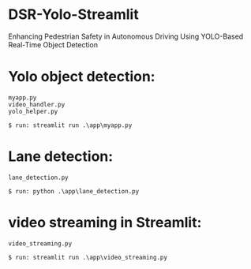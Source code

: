 # DSR-Yolo-Streamlit
Enhancing Pedestrian Safety in Autonomous Driving Using YOLO-Based Real-Time Object Detection


# Yolo object detection:
    myapp.py
    video_handler.py
    yolo_helper.py

    $ run: streamlit run .\app\myapp.py


# Lane detection:
    lane_detection.py

    $ run: python .\app\lane_detection.py


# video streaming in Streamlit:
    video_streaming.py

    $ run: streamlit run .\app\video_streaming.py